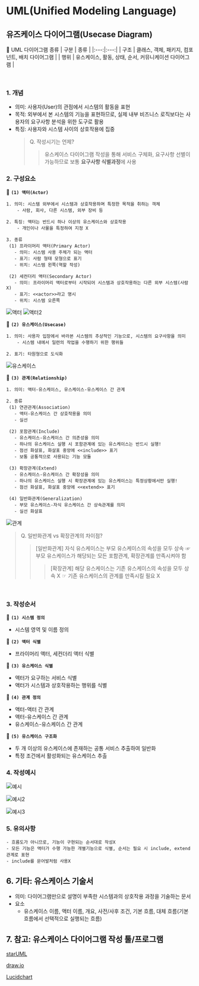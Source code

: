 # UML(Unified Modeling Language) 
## 유즈케이스 다이어그램(Usecase Diagram)

:pushpin: UML 다이어그램 종류
| 구분 | 종류 | 
|:---:|:---:|
| 구조 | 클래스, 객체, 패키지, 컴포넌트, 배치 다이어그램 |
| 행위 | 유스케이스, 활동, 상태, 순서, 커뮤니케이션 다이어그램 |

<br>

### 1. 개념

* 의미: 사용자(User)의 관점에서 시스템의 활동을 표현
* 목적: 외부에서 본 시스템의 기능을 표현하므로, 실제 내부 비즈니스 로직보다는 사용자의 요구사항 분석을 위한 도구로 활용
* 특징: 사용자와 시스템 사이의 상호작용에 집중
  > Q. 작성시기는 언제?
  >> 유스케이스 다이어그램 작성을 통해 서비스 구체화, 요구사항 선별이 가능하므로 보통 **요구사항 식별과정**에 사용  

### 2. 구성요소
:round_pushpin: **`(1) 액터(Actor)`**
```
1. 의미: 시스템 외부에서 시스템과 상호작용하며 특정한 목적을 취하는 객체
    - 사람, 회사, 다른 시스템, 외부 장비 등

2. 특징: 액터는 반드시 하나 이상의 유스케이스와 상호작용
    - 개인이나 사물을 특정하여 지정 X 
    
3. 종류
 (1) 프라이머리 액터(Primary Actor)
   - 의미: 시스템 사용 주체가 되는 액터
   - 표기: 사람 형태 모형으로 표기
   - 위치: 시스템 왼쪽(역할 작성)

 (2) 세컨더리 액터(Secondary Actor)
   - 의미: 프라이머리 액터로부터 시작되어 시스템과 상호작용하는 다른 외부 시스템(사람X)
   - 표기: <<actor>>라고 명시
   - 위치: 시스템 오른쪽
```
![액터](https://github.com/merryminaa/GENERAL-STUDY/blob/master/capture/UML/usecase/%EC%95%A1%ED%84%B0.png)
![액터2](https://github.com/merryminaa/GENERAL-STUDY/blob/master/capture/UML/usecase/%EC%95%A1%ED%84%B02.png)

:round_pushpin:  **`(2) 유스케이스(Usecase)`**
```
1. 의미: 사용자 입장에서 바라본 시스템의 추상적인 기능으로, 시스템의 요구사항을 의미
    - 시스템 내에서 일련의 작업을 수행하기 위한 행위들

2. 표기: 타원형으로 도식화
```
![유스케이스](https://github.com/merryminaa/GENERAL-STUDY/blob/master/capture/UML/usecase/%EC%9C%A0%EC%8A%A4%EC%BC%80%EC%9D%B4%EC%8A%A4.png)

:round_pushpin:  **`(3) 관계(Relationship)`**
```
1. 의미: 액터-유스케이스, 유스케이스-유스케이스 간 관계 

2. 종류
 (1) 연관관계(Association)
   - 액터-유스케이스 간 상호작용을 의미
   - 실선

 (2) 포함관계(Include)
   - 유스케이스-유스케이스 간 의존성을 의미
   - 하나의 유스케이스 실행 시 포함관계에 있는 유스케이스는 반드시 실행!
   - 점선 화살표, 화살표 중앙에 <<include>> 표기
   - 보통 공통적으로 사용되는 기능 모듈 
 
 (3) 확장관계(Extend)
   - 유스케이스-유스케이스 간 확장성을 의미
   - 하나의 유스케이스 실행 시 확장관계에 있는 유스케이스는 특정상황에서만 실행!
   - 점선 화살표, 화살표 중앙에 <<extend>> 표기

 (4) 일반화관계(Generalization)
   - 부모 유스케이스-자식 유스케이스 간 상속관계를 의미
   - 실선 화살표
```

![관계](https://github.com/merryminaa/GENERAL-STUDY/blob/master/capture/UML/usecase/%EA%B4%80%EA%B3%84.png)

> Q. 일반화관계 vs 확장관계의 차이점?
> > [일반화관계] 자식 유스케이스는 부모 유스케이스의 속성을 모두 상속 ☞ 부모 유스케이스가 해당되는 모든 포함관계, 확장관계를 만족시켜야 함
> >> [확장관계] 해당 유스케이스는 기존 유스케이스의 속성을 모두 상속 X ☞ 기존 유스케이스의 관계를 만족시킬 필요 X

<br>

### 3. 작성순서
:round_pushpin: **`(1) 시스템 정의`**
- 시스템 영역 및 이름 정의
  
:round_pushpin: **`(2) 액터 식별`**
- 프라이머리 액터, 세컨더리 액터 식별

:round_pushpin: **`(3) 유스케이스 식별`**
- 액터가 요구하는 서비스 식별
- 액터가 시스템과 상호작용하는 행위를 식별

:round_pushpin: **`(4) 관계 정의`**
- 액터-액터 간 관계
- 액터-유스케이스 간 관계
- 유스케이스-유스케이스 간 관계

:round_pushpin: **`(5) 유스케이스 구조화`**
- 두 개 이상의 유스케이스에 존재하는 공통 서비스 추출하여 일반화
- 특정 조건에서 활성화되는 유스케이스 추출

### 4. 작성예시

![예시](https://github.com/merryminaa/GENERAL-STUDY/blob/master/capture/UML/usecase/%EC%98%88%EC%8B%9C.png)

![예시2](https://github.com/merryminaa/GENERAL-STUDY/blob/master/capture/UML/usecase/%EC%98%88%EC%8B%9C2.png)

![예시3](https://github.com/merryminaa/GENERAL-STUDY/blob/master/capture/UML/usecase/%EC%98%88%EC%8B%9C3.png)

### 5. 유의사항
```
- 흐름도가 아니므로, 기능이 구현되는 순서대로 작성X
- 모든 기능은 액터가 수행 가능한 개별기능으로 식별, 순서는 필요 시 include, extend 관계로 표현
- include를 문어발처럼 사용X
```
## 6. 기타: 유스케이스 기술서
- 의미: 다이어그램만으로 설명이 부족한 시스템과의 상호작용 과정을 기술하는 문서
- 요소
   - 유스케이스 이름, 액터 이름, 개요, 사전/사후 조건, 기본 흐름, 대체 흐름(기본 흐름에서 선택적으로 실행되는 흐름)

## 7. 참고: 유스케이스 다이어그램 작성 툴/프로그램

[starUML](http://staruml.io)

[draw.io](https://app.diagrams.net)

[Lucidchart](https://www.lucidchart.com/pages)








